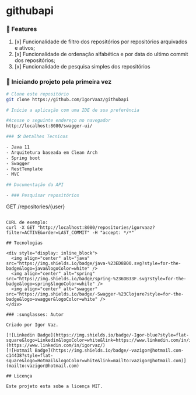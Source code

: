 # githubapi

### :pushpin: Features
1. [x] Funcionalidade de filtro dos repositórios por repositórios arquivados e ativos;
2. [x] Funcionalidade de ordenação alfabética e por data do ultimo commit dos repositórios;
3. [x] Funcionalidade de pesquisa simples dos repositórios 

### 🎲 Iniciando projeto pela primeira vez

```bash
# Clone este repositório
git clone https://github.com/IgorVaaz/githubapi

# Inicie a aplicação com uma IDE de sua preferência

#Acesse o seguinte endereço no navegador
http://localhost:8080/swagger-ui/

### 🛠 Detalhes Tecnicos

- Java 11
- Arquitetura baseada em Clean Arch
- Spring boot
- Swagger
- RestTemplate
- MVC

## Documentação da API

- ### Pesquisar repositórios

```
GET /repositories/{user}
```

CURL de exemplo:
curl -X GET "http://localhost:8080/repositories/igorvaaz?filter=ACTIVE&order=LAST_COMMIT" -H "accept: */*"

## Tecnologias

<div style="display: inline_block">
  <img align="center" alt="java" src="https://img.shields.io/badge/java-%23ED8B00.svg?style=for-the-badge&logo=java&logoColor=white" />
  <img align="center" alt="spring" src="https://img.shields.io/badge/spring-%236DB33F.svg?style=for-the-badge&logo=spring&logoColor=white" />
  <img align="center" alt="swagger" src="https://img.shields.io/badge/-Swagger-%23Clojure?style=for-the-badge&logo=swagger&logoColor=white" />
</div>

### :sunglasses: Autor

Criado por Igor Vaz.

[![Linkedin Badge](https://img.shields.io/badge/-Igor-blue?style=flat-square&logo=Linkedin&logoColor=white&link=https://www.linkedin.com/in/igorvaz/)](https://www.linkedin.com/in/igorvaz/)
[![Hotmail Badge](https://img.shields.io/badge/-vazigor@hotmail.com-c14438?style=flat-square&logo=Hotmail&logoColor=white&link=mailto:vazigor@hotmail.com)](mailto:vazigor@hotmail.com)

## Licença

Este projeto esta sobe a licença MIT.
